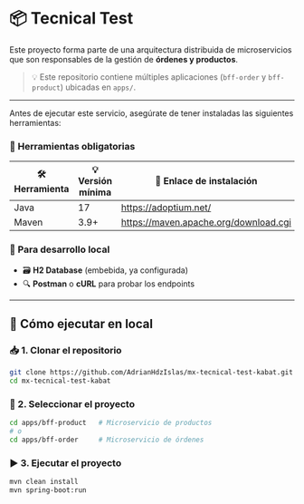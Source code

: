 # 📦 Tecnical Test

Este proyecto forma parte de una arquitectura distribuida de microservicios que son responsables de la gestión de **órdenes y productos**.

> 💡 Este repositorio contiene múltiples aplicaciones (`bff-order` y `bff-product`) ubicadas en `apps/`.

---

Antes de ejecutar este servicio, asegúrate de tener instaladas las siguientes herramientas:

### 🔧 Herramientas obligatorias

| 🛠️ Herramienta | 💡 Versión mínima | 📎 Enlace de instalación                  |
|----------------|-------------------|------------------------------------------|
| Java           | 17                | https://adoptium.net/                    |
| Maven          | 3.9+              | https://maven.apache.org/download.cgi   |

### 🧪 Para desarrollo local

- 🗃️ **H2 Database** (embebida, ya configurada)
- 🔍 **Postman** o **cURL** para probar los endpoints

---

## 🧪 Cómo ejecutar en local

### 📥 1. Clonar el repositorio

```bash
git clone https://github.com/AdrianHdzIslas/mx-tecnical-test-kabat.git
cd mx-tecnical-test-kabat
```

### 📂 2. Seleccionar el proyecto

```bash
cd apps/bff-product   # Microservicio de productos
# o
cd apps/bff-order     # Microservicio de órdenes
```
### ▶️ 3. Ejecutar el proyecto

```bash
mvn clean install
mvn spring-boot:run
```
